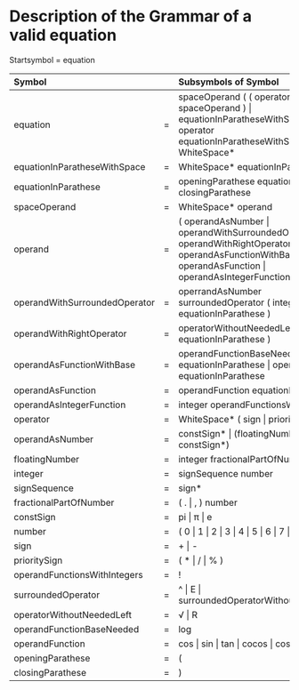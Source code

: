 # Description of the Grammar of a valid equation

Startsymbol = equation

| Symbol| | Subsymbols of Symbol |
|:----|:-:|:-------------------------------------------------------------------|
| equation | = | spaceOperand ( ( operator spaceOperand ) \| equationInParatheseWithSpace \| ( operator equationInParatheseWithSpace)  )\* WhiteSpace\* |
| equationInParatheseWithSpace | = | WhiteSpace* equationInParathese |
| equationInParathese | = | openingParathese equation closingParathese |
| spaceOperand | = | WhiteSpace* operand |
| operand | = | ( operandAsNumber \| operandWithSurroundedOperator \| operandWithRightOperator \| operandAsFunctionWithBase \| operandAsFunction \| operandAsIntegerFunction ) |
| operandWithSurroundedOperator | = | operrandAsNumber surroundedOperator ( integer \| equationInParathese ) |
| operandWithRightOperator | = | operatorWithoutNeededLeft ( integer \| equationInParathese ) |
| operandAsFunctionWithBase | = | operandFunctionBaseNeeded ( equationInParathese \| operand ) equationInParathese |
| operandAsFunction | = | operandFunction equationInParathese |
| operandAsIntegerFunction | = | integer operandFunctionsWithIntegers |
| operator | = | WhiteSpace* ( sign \| prioritySign )  |
| operandAsNumber | = | constSign\* \| (floatingNumber constSign\*)  |
| floatingNumber | = | integer fractionalPartOfNumber? |
| integer | = | signSequence number |
| signSequence | = | sign* |
| fractionalPartOfNumber | = | ( . \| , ) number |
| constSign | = | pi \| π \| e |
| number | = | ( 0 \| 1 \| 2 \| 3 \| 4 \| 5 \| 6 \| 7 \| 8 \| 9 )+ |
| sign | = | + \| - |
| prioritySign  | = | ( * \| / \| % ) |
| operandFunctionsWithIntegers | = | ! |
| surroundedOperator | = | ^ \| E \| surroundedOperatorWithoutNeededLeft |
| operatorWithoutNeededLeft | = |  √ \| R  |
| operandFunctionBaseNeeded | = | log |
| operandFunction | = | cos \| sin \| tan \| cocos \| cosin \| cotan \| ln |
| openingParathese | = | ( |
| closingParathese | = | ) |
